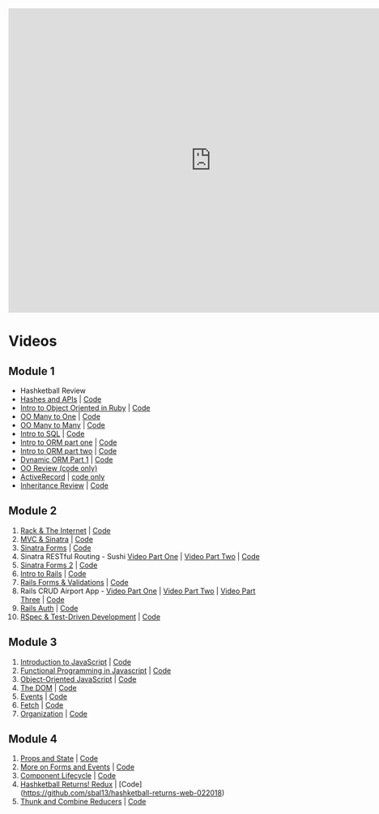 <iframe src="https://calendar.google.com/calendar/embed?showTitle=0&amp;showPrint=0&amp;showTabs=0&amp;showCalendars=0&amp;mode=WEEK&amp;height=600&amp;wkst=1&amp;bgcolor=%23FFFFFF&amp;src=flatironschool.com_vfm25ms8p3hf1gi1fbr5kmss60%40group.calendar.google.com&amp;color=%23711616&amp;ctz=America%2FNew_York" style="border-width:0" width="800" height="600" frameborder="0" scrolling="no"></iframe>

# Videos

## Module 1

* Hashketball Review
* [Hashes and APIs](https://www.youtube.com/watch?v=Jqmo0ZpCSh4) | [Code](https://github.com/learn-co-students/web-022018/tree/master/01_hashes_and_apis)
* [Intro to Object Oriented in Ruby](https://youtu.be/Zk37IdHYz2E) | [Code](https://github.com/learn-co-students/web-022018/tree/master/02-ruby-oo)
* [OO Many to One](https://www.youtube.com/watch?v=69PMa8I_P7E) | [Code](https://github.com/learn-co-students/web-022018/tree/master/03-oo-many-to-one)
* [OO Many to Many](https://www.youtube.com/watch?v=HYeNKfH70us) | [Code](https://github.com/learn-co-students/web-022018/tree/master/04-oo-many-to-many)
* [Intro to SQL](https://youtu.be/24maeY3xe-c) | [Code](https://github.com/learn-co-students/web-022018/tree/master/05-intro-sql)
* [Intro to ORM part one](https://youtu.be/VxjhKGr_mHg) | [Code](https://github.com/learn-co-students/web-022018/tree/master/06-intro-to-orms)
* [Intro to ORM part two](https://youtu.be/AiQKbVh5h-A) | [Code](https://github.com/learn-co-students/web-022018/tree/master/06-intro-to-orms)
* [Dynamic ORM Part 1](https://youtu.be/96nzKjC1Wwk) | [Code](https://github.com/learn-co-students/web-022018/tree/master/07-dynamic-orms)
* [OO Review (code only)](https://github.com/learn-co-students/web-022018/tree/master/08-oo-review)
* [ActiveRecord](https://youtu.be/kO4fTpLq_b4) | [code only](https://github.com/learn-co-students/web-022018/tree/master/09-active-record)
* [Inheritance Review](https://youtu.be/QtZXkyJ_GA4 ) | [Code](https://github.com/learn-co-students/web-022018/tree/master/09a-inheritance)

## Module 2

1. [Rack & The Internet](https://youtu.be/TyTgGgMXJvs) | [Code](https://github.com/learn-co-students/web-022018/tree/master/10-rack)
2. [MVC & Sinatra](https://youtu.be/xhwZ-p-tyVU) | [Code](https://github.com/learn-co-students/web-022018/tree/master/11-sinatra-mvc/bestbuy)
3. [Sinatra Forms](https://youtu.be/Z0WkjcDG1kY) | [Code](https://github.com/learn-co-students/web-022018/tree/master/12-sinatra-forms/badreads)
4. Sinatra RESTful Routing - Sushi [Video Part One](https://youtu.be/LDxcsTJSbdo) | [Video Part Two](https://youtu.be/dADVwgMgv2c) | [Code](https://github.com/learn-co-students/web-022018/tree/master/13-sinatra-restful-routing-sushi)
5. [Sinatra Forms 2](https://youtu.be/uxH527jfw3c) | [Code](https://github.com/learn-co-students/web-022018/tree/master/14-sinatra-forms-again/badreads)
6. [Intro to Rails](https://youtu.be/1CD5iniV_00) | [Code](https://github.com/learn-co-students/web-022018/tree/master/15-intro-to-rails/)
7. [Rails Forms & Validations](https://youtu.be/h4aJ3OFnNDk) | [Code](https://github.com/learn-co-students/web-022018/tree/master/16-rails-forms/racetrack)
8. Rails CRUD Airport App - [Video Part One](https://youtu.be/vh-X7I8dk0w) | [Video Part Two](https://youtu.be/f2-hRlRauMI) | [Video Part Three](https://youtu.be/WDNOu1exF8E) |  [Code](https://github.com/learn-co-students/web-022018/tree/master/17-rails-crud-app-airport)
9. [Rails Auth](https://youtu.be/6amaCUiqmds) | [Code](https://github.com/learn-co-students/web-022018/tree/master/18-rails-auth/authapp)
10. [RSpec & Test-Driven Development](https://youtu.be/j71EprlCDqE) | [Code](https://github.com/learn-co-students/web-022018/tree/master/19-intro-tdd)

## Module 3

1. [Introduction to JavaScript](https://youtu.be/vGBnkrk453M) | [Code](https://github.com/learn-co-students/web-022018/tree/master/20-intro-javascript)
2. [Functional Programming in Javascript](https://youtu.be/1lugvdkrBbQ) | [Code](https://github.com/learn-co-students/web-022018/tree/master/21-javascript-functional-programming)
3. [Object-Oriented JavaScript](https://www.youtube.com/watch?v=CRl-InpR2nk) | [Code](https://github.com/learn-co-students/web-022018/tree/master/22-oo-js)
4. [The DOM](https://www.youtube.com/watch?v=t8fanYQmLqQ&feature=youtu.be) | [Code](https://github.com/learn-co-students/web-022018/tree/master/23-dom)
5. [Events](https://youtu.be/CyxZ_2-DYf8) | [Code](https://github.com/learn-co-students/web-022018/tree/master/24-dom-events)
6. [Fetch](https://www.youtube.com/watch?v=haE5LVXG4j0&feature=youtu.be) | [Code](https://github.com/learn-co-students/web-022018/tree/master/25-fetch)
7. [Organization](https://youtu.be/i-bVkiPNPP0) | [Code](https://github.com/learn-co-students/web-022018/tree/master/26-organization)

## Module 4

1. [Props and State](https://www.youtube.com/watch?v=D7NT2N3ZrjM) | [Code](https://github.com/sbal13/Props-and-State-web-022018)
2. [More on Forms and Events](https://www.youtube.com/watch?v=EIq-42ehuCI) | [Code](https://github.com/sbal13/Props-and-State-web-022018/tree/forms)
3. [Component Lifecycle](https://youtu.be/CNaJfzlcUPM) | [Code](https://github.com/sbal13/component-lifecycle-022018)
4. [Hashketball Returns! Redux](https://www.youtube.com/watch?v=exrklgqS0Tk&feature=youtu.be) | [Code] (https://github.com/sbal13/hashketball-returns-web-022018)
5. [Thunk and Combine Reducers]() | [Code](https://github.com/sbal13/mecha-matchr-web-022018)
